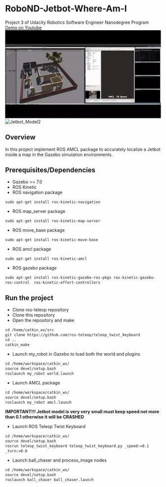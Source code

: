 # RoboND-Jetbot-Where-Am-I
Project 3 of Udacity Robotics Software Engineer Nanodegree Program
[Demo on Youtube](https://youtu.be/imqXVSOmmfs)
[![Demo_Video](/videos/RoboND-Robot-Where-Am-I.gif)](https://youtu.be/imqXVSOmmfs)
![Jetbot_Model2](images/jetbot_model_2.png)  
## Overview  
In this project implement ROS AMCL package to accurately localize a Jetbot inside a map in the Gazebo simulation environments.

## Prerequisites/Dependencies  
* Gazebo >= 7.0  
* ROS Kinetic  
* ROS navigation package  

```
sudo apt-get install ros-kinetic-navigation
```
* ROS map_server package  
```
sudo apt-get install ros-kinetic-map-server
```
* ROS move_base package  
```
sudo apt-get install ros-kinetic-move-base
```
* ROS amcl package  
```
sudo apt-get install ros-kinetic-amcl
```

* ROS gazebo package  
```
sudo apt-get install ros-kinetic-gazebo-ros-pkgs ros-kinetic-gazebo-ros-control  ros-kinetic-effort-controllers
```

## Run the project  
* Clone ros-teleop repository
* Clone this repository
* Open the repository and make  
```
cd /home/catkin_ws/src
git clone https://github.com/ros-teleop/teleop_twist_keyboard
cd ..
catkin_make
```
* Launch my_robot in Gazebo to load both the world and plugins  
```
cd /home/workspace/catkin_ws/
source devel/setup.bash
roslaunch my_robot world.launch
```  

* Launch AMCL package  
```
cd /home/workspace/catkin_ws/
source devel/setup.bash
roslaunch my_robot amcl.launch
```  


**IMPORTANT!!! Jetbot model is very very small must keep speed not more than 0.1 otherwise it will be CRASHED**
* Launch ROS Teleop Twist Keyboard 
```
cd /home/workspace/catkin_ws/
source devel/setup.bash
rosrun teleop_twist_keyboard teleop_twist_keyboard.py _speed:=0.1 _turn:=0.8
```  

* Launch ball_chaser and process_image nodes  
```
cd /home/workspace/catkin_ws/
source devel/setup.bash
roslaunch ball_chaser ball_chaser.launch
```  

